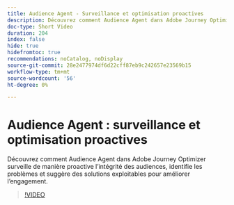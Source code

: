 ```yaml
---
title: Audience Agent - Surveillance et optimisation proactives
description: Découvrez comment Audience Agent dans Adobe Journey Optimizer surveille de manière proactive l’intégrité des audiences, identifie les problèmes et suggère des solutions exploitables pour améliorer l’engagement.
doc-type: Short Video
duration: 204
index: false
hide: true
hidefromtoc: true
recommendations: noCatalog, noDisplay
source-git-commit: 28e2477974df6d22cff87eb9c242657e23569b15
workflow-type: tm+mt
source-wordcount: '56'
ht-degree: 0%

---
```



# Audience Agent : surveillance et optimisation proactives

Découvrez comment Audience Agent dans Adobe Journey Optimizer surveille de manière proactive l’intégrité des audiences, identifie les problèmes et suggère des solutions exploitables pour améliorer l’engagement.

<!-- 62_S653_3442539_203_audience-agent-proactive-monitoring-and-optimization -->
>[!VIDEO](https://video.tv.adobe.com/v/3458192/?learn=on&enablevpops=true)
